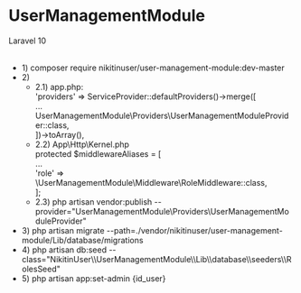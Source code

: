 # UserManagementModule
Laravel 10<br><br>

<ul>
<li>1) composer require nikitinuser/user-management-module:dev-master</li>

<li>
    2)
    <ul>
        <li>
            2.1) app.php: <br>
                'providers' => ServiceProvider::defaultProviders()->merge([<br>
                    ...<br>
                    UserManagementModule\Providers\UserManagementModuleProvider::class,<br>
                ])->toArray(),<br>
        </li>
        <li>
            2.2) App\Http\Kernel.php <br>
                protected $middlewareAliases = [<br>
                    ...<br>
                    'role' => \UserManagementModule\Middleware\RoleMiddleware::class,<br>
                ];<br>
        </li>
        <li>
            2.3) php artisan vendor:publish --provider="UserManagementModule\Providers\UserManagementModuleProvider"
        </li>
    </ul>
</li>

<li>
    3) php artisan migrate --path=./vendor/nikitinuser/user-management-module/Lib/database/migrations
</li>

<li>
    4) php artisan db:seed --class="NikitinUser\\UserManagementModule\\Lib\\database\\seeders\\RolesSeed"
</li>

<li>
    5) php artisan app:set-admin {id_user}
</li>
</ul>
